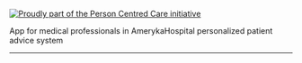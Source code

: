 [![Proudly part of the Person Centred Care initiative](https://personcentred.care/media/badge.svg)](https://personcentred.care/)



App for medical professionals in AmerykaHospital personalized patient advice system

---
